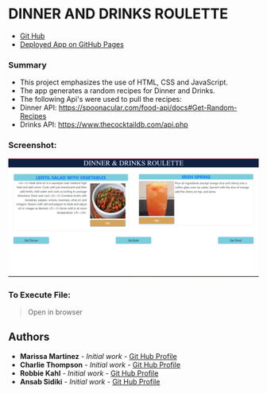 # DINNER AND DRINKS ROULETTE

* [Git Hub](https://github.com/soulslurpee/dinner-and-drinks)
* [Deployed App on GitHub Pages]()


### Summary
* This project emphasizes the use of HTML, CSS and JavaScript.
* The app generates a random recipes for Dinner and Drinks.
* The following Api's were used to pull the recipes:
* Dinner API: https://spoonacular.com/food-api/docs#Get-Random-Recipes
* Drinks API: https://www.thecocktaildb.com/api.php


### Screenshot:
![Dinner-And-Drinks](./assets/images/group-project.png)


### To Execute File:
> Open in browser


## Authors

* **Marissa Martinez** - *Initial work* - [Git Hub Profile](https://github.com/magical91)
* **Charlie Thompson** - *Initial work* - [Git Hub Profile](https://github.com/soulslurpee) 
* **Robbie Kahl** - *Initial work* - [Git Hub Profile](https://github.com/shorty008) 
* **Ansab Sidiki** - *Initial work* - [Git Hub Profile](https://github.com/asidiki) 

